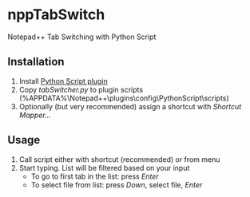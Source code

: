 # nppTabSwitch
Notepad++ Tab Switching with Python Script

## Installation
1. Install [Python Script plugin](https://github.com/bruderstein/PythonScript)
1. Copy *tabSwitcher.py* to plugin scripts (%APPDATA%\Notepad++\plugins\config\PythonScript\scripts)
1. Optionally (but very recommended) assign a shortcut with *Shortcut Mapper...*

## Usage
1. Call script either with shortcut (recommended) or from menu
1. Start typing. List will be filtered based on your input
    * To go to first tab in the list: press *Enter*
    * To select file from list: press *Down*, select file, *Enter*
